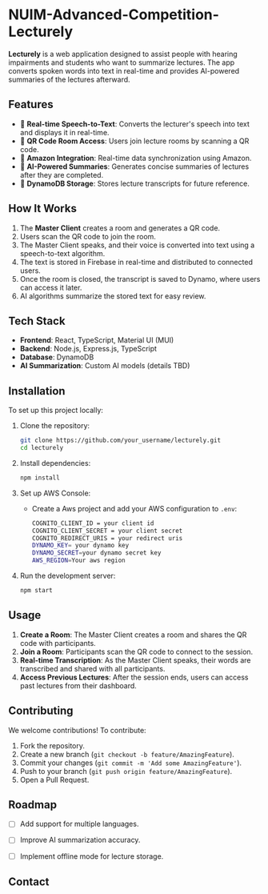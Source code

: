 # NUIM-Advanced-Competition-Lecturely

**Lecturely** is a web application designed to assist people with hearing impairments and students who want to summarize lectures. The app converts spoken words into text in real-time and provides AI-powered summaries of the lectures afterward.

## Features

- 🎤 **Real-time Speech-to-Text**: Converts the lecturer's speech into text and displays it in real-time.
- 📱 **QR Code Room Access**: Users join lecture rooms by scanning a QR code.
- 🔄 **Amazon Integration**: Real-time data synchronization using Amazon.
- 📝 **AI-Powered Summaries**: Generates concise summaries of lectures after they are completed.
- 💾 **DynamoDB Storage**: Stores lecture transcripts for future reference.

## How It Works

1. The **Master Client** creates a room and generates a QR code.
2. Users scan the QR code to join the room.
3. The Master Client speaks, and their voice is converted into text using a speech-to-text algorithm.
4. The text is stored in Firebase in real-time and distributed to connected users.
5. Once the room is closed, the transcript is saved to Dynamo, where users can access it later.
6. AI algorithms summarize the stored text for easy review.

## Tech Stack

- **Frontend**: React, TypeScript, Material UI (MUI)
- **Backend**: Node.js, Express.js, TypeScript
- **Database**: DynamoDB
- **AI Summarization**: Custom AI models (details TBD)

## Installation

To set up this project locally:

1. Clone the repository:
    ```bash
    git clone https://github.com/your_username/lecturely.git
    cd lecturely
    ```

2. Install dependencies:
    ```bash
    npm install
    ```

3. Set up AWS Console:
   - Create a Aws project and add your AWS configuration to `.env`:
     ```bash
     COGNITO_CLIENT_ID = your client id
     COGNITO_CLIENT_SECRET = your client secret
     COGNITO_REDIRECT_URIS = your redirect uris
     DYNAMO_KEY= your dynamo key
     DYNAMO_SECRET=your dynamo secret key
     AWS_REGION=Your aws region
     ```

4. Run the development server:
    ```bash
    npm start
    ```

## Usage

1. **Create a Room**: The Master Client creates a room and shares the QR code with participants.
2. **Join a Room**: Participants scan the QR code to connect to the session.
3. **Real-time Transcription**: As the Master Client speaks, their words are transcribed and shared with all participants.
4. **Access Previous Lectures**: After the session ends, users can access past lectures from their dashboard.

## Contributing

We welcome contributions! To contribute:

1. Fork the repository.
2. Create a new branch (`git checkout -b feature/AmazingFeature`).
3. Commit your changes (`git commit -m 'Add some AmazingFeature'`).
4. Push to your branch (`git push origin feature/AmazingFeature`).
5. Open a Pull Request.

## Roadmap

- [ ] Add support for multiple languages.
- [ ] Improve AI summarization accuracy.
- [ ] Implement offline mode for lecture storage.


## Contact


